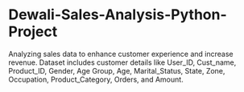 # Dewali-Sales-Analysis-Python-Project
Analyzing sales data to enhance customer experience and increase revenue. Dataset includes customer details like User_ID, Cust_name, Product_ID, Gender, Age Group, Age, Marital_Status, State, Zone, Occupation, Product_Category, Orders, and Amount.
